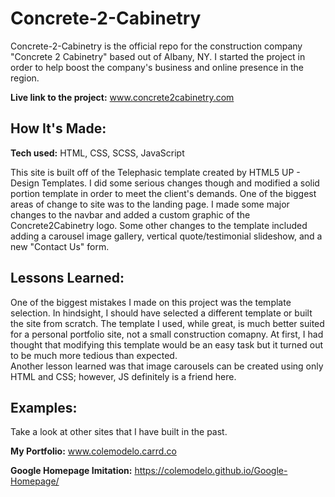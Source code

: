 # Concrete-2-Cabinetry
Concrete-2-Cabinetry is the official repo for the construction company "Concrete 2 Cabinetry" based out of Albany, NY.  I started the project in order to help boost the company's business and online presence in the region.

**Live link to the project:** www.concrete2cabinetry.com

## How It's Made:

**Tech used:** HTML, CSS, SCSS, JavaScript

This site is built off of the Telephasic template created by HTML5 UP - Design Templates. I did some serious changes though and modified a solid portion template in order to meet the client's demands. One of the biggest areas of change to site was to the landing page. I made some major changes to the navbar and added a custom graphic of the Concrete2Cabinetry logo. Some other changes to the template included adding a carousel image gallery, vertical quote/testimonial slideshow, and a new "Contact Us" form.

<!--Here's where you can go to town on how you actually built this thing. Write as much as you can here, it's totally fine if it's not too much just make sure you write *something*. If you don't have too much experience on your resume working on the front end that's totally fine. This is where you can really show off your passion and make up for that ten fold.

## Optimizations
*(optional)*

You don't have to include this section but interviewers *love* that you can not only deliver a final product that looks great but also functions efficiently. Did you write something then refactor it later and the result was 5x faster than the original implementation? Did you cache your assets? Things that you write in this section are **GREAT** to bring up in interviews and you can use this section as reference when studying for technical interviews!-->

## Lessons Learned:

One of the biggest mistakes I made on this project was the template selection. In hindsight, I should have selected a different template or built the site from scratch. The template I used, while great, is much better suited for a personal portfolio site, not a small construction comapny. At first, I had thought that modifying this template would be an easy task but it turned out to be much more tedious than expected. <br>
Another lesson learned was that image carousels can be created using only HTML and CSS; however, JS definitely is a friend here.

<!--No matter what your experience level, being an engineer means continuously learning. Every time you build something you always have those *whoa this is awesome* or *fuck yeah I did it!* moments. This is where you should share those moments! Recruiters and interviewers love to see that you're self-aware and passionate about growing.-->

## Examples:
Take a look at other sites that I have built in the past.

**My Portfolio:** www.colemodelo.carrd.co

**Google Homepage Imitation:** https://colemodelo.github.io/Google-Homepage/ 
